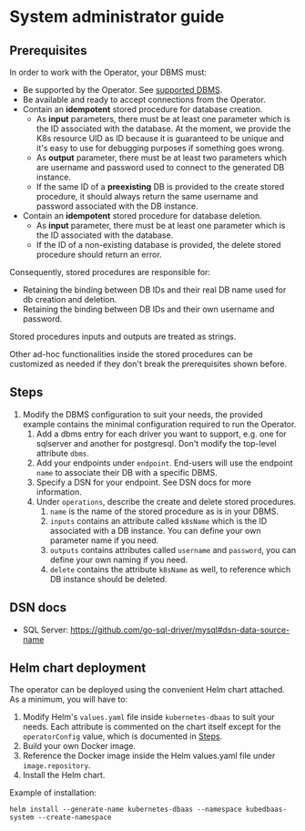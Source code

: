 # System administrator guide

## Prerequisites

In order to work with the Operator, your DBMS must:

- Be supported by the Operator. See [supported DBMS](../README.md#supported-dbms).
- Be available and ready to accept connections from the Operator.
- Contain an **idempotent** stored procedure for database creation.
  - As **input** parameters, there must be at least one parameter which is the ID associated with the database. At the moment, we provide the K8s resource UID as ID because it is guaranteed to be unique and it's easy to use for debugging purposes if something goes wrong. 
  - As **output** parameter, there must be at least two parameters which are username and password used to connect to the generated DB instance.
  - If the same ID of a **preexisting** DB is provided to the create stored procedure, it should always return the same username and password associated with the DB instance.
- Contain an **idempotent** stored procedure for database deletion.
  - As **input** parameter, there must be at least one parameter which is the ID associated with the database. 	 
  - If the ID of a non-existing database is provided, the delete stored procedure should return an error.

Consequently, stored procedures are responsible for:

- Retaining the binding between DB IDs and their real DB name used for db creation and deletion.
- Retaining the binding between DB IDs and their own username and password. 

Stored procedures inputs and outputs are treated as strings.

Other ad-hoc functionalities inside the stored procedures can be customized as needed if they don't break the prerequisites shown before.

## Steps
1. Modify the DBMS configuration to suit your needs, the provided example contains the minimal configuration required to run the Operator.
    1. Add a dbms entry for each driver you want to support, e.g. one for sqlserver and another for postgresql. Don't modify the top-level attribute `dbms`.
    2. Add your endpoints under `endpoint`. End-users will use the endpoint `name` to associate their DB with a specific DBMS.
    3. Specify a DSN for your endpoint. See DSN docs for more information.
    4. Under `operations`, describe the create and delete stored procedures.
        1. `name` is the name of the stored procedure as is in your DBMS.
        2. `inputs` contains an attribute called `k8sName` which is the ID associated with a DB instance. You can define your own parameter name if you need.
        3. `outputs` contains attributes called `username` and `password`, you can define your own naming if you need.
        4. `delete` contains the attribute `k8sName` as well, to reference which DB instance should be deleted.

## DSN docs

- SQL Server: https://github.com/go-sql-driver/mysql#dsn-data-source-name

## Helm chart deployment

The operator can be deployed using the convenient Helm chart attached. As a minimum, you will have to:
1. Modify Helm's `values.yaml` file inside `kubernetes-dbaas` to suit your needs. Each attribute is commented on the chart
   itself except for the `operatorConfig` value, which is documented in [Steps](#Steps).
2. Build your own Docker image.
3. Reference the Docker image inside the Helm values.yaml file under `image.repository`.
4. Install the Helm chart.

Example of installation:

```
helm install --generate-name kubernetes-dbaas --namespace kubedbaas-system --create-namespace
```

